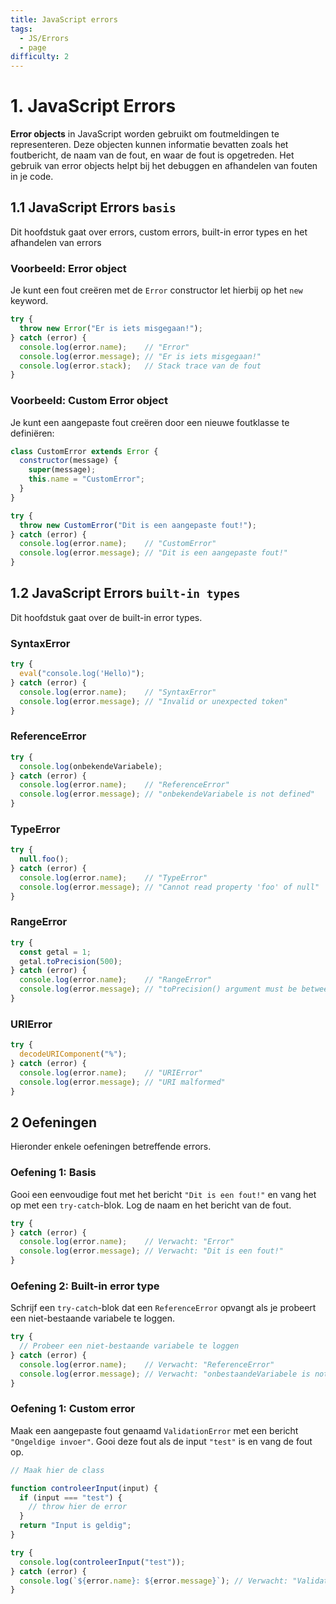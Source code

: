 ```yaml
---
title: JavaScript errors
tags:
  - JS/Errors
  - page
difficulty: 2
---
```


# 1. JavaScript Errors
**Error objects** in JavaScript worden gebruikt om foutmeldingen te representeren. Deze objecten kunnen informatie bevatten zoals het foutbericht, de naam van de fout, en waar de fout is opgetreden. Het gebruik van error objects helpt bij het debuggen en afhandelen van fouten in je code.

## 1.1 JavaScript Errors `basis`
Dit hoofdstuk gaat over errors, custom errors, built-in error types en het afhandelen van errors

### Voorbeeld: Error object
Je kunt een fout creëren met de `Error` constructor let hierbij op het `new` keyword.

```javascript
try {
  throw new Error("Er is iets misgegaan!");
} catch (error) {
  console.log(error.name);    // "Error"
  console.log(error.message); // "Er is iets misgegaan!"
  console.log(error.stack);   // Stack trace van de fout
}
```

### Voorbeeld: Custom Error object
Je kunt een aangepaste fout creëren door een nieuwe foutklasse te definiëren:

```javascript
class CustomError extends Error {
  constructor(message) {
    super(message);
    this.name = "CustomError";
  }
}

try {
  throw new CustomError("Dit is een aangepaste fout!");
} catch (error) {
  console.log(error.name);    // "CustomError"
  console.log(error.message); // "Dit is een aangepaste fout!"
}
```

## 1.2 JavaScript Errors `built-in types`
Dit hoofdstuk gaat over de built-in error types.

### SyntaxError

```javascript
try {
  eval("console.log('Hello)");
} catch (error) {
  console.log(error.name);    // "SyntaxError"
  console.log(error.message); // "Invalid or unexpected token"
}
```

### ReferenceError

```javascript
try {
  console.log(onbekendeVariabele);
} catch (error) {
  console.log(error.name);    // "ReferenceError"
  console.log(error.message); // "onbekendeVariabele is not defined"
}
```

### TypeError

```javascript
try {
  null.foo();
} catch (error) {
  console.log(error.name);    // "TypeError"
  console.log(error.message); // "Cannot read property 'foo' of null"
}
```

### RangeError

```javascript
try {
  const getal = 1;
  getal.toPrecision(500);
} catch (error) {
  console.log(error.name);    // "RangeError"
  console.log(error.message); // "toPrecision() argument must be between 1 and 100"
}
```

### URIError

```javascript
try {
  decodeURIComponent("%");
} catch (error) {
  console.log(error.name);    // "URIError"
  console.log(error.message); // "URI malformed"
}
```

## 2 Oefeningen
Hieronder enkele oefeningen betreffende errors.

### Oefening 1: Basis
Gooi een eenvoudige fout met het bericht `"Dit is een fout!"` en vang het op met een `try-catch`\-blok. Log de naam en het bericht van de fout.

```javascript runner
try {
} catch (error) {
  console.log(error.name);    // Verwacht: "Error"
  console.log(error.message); // Verwacht: "Dit is een fout!"
}
```

### Oefening 2: Built-in error type
Schrijf een `try-catch`\-blok dat een `ReferenceError` opvangt als je probeert een niet-bestaande variabele te loggen.

```javascript runner
try {
  // Probeer een niet-bestaande variabele te loggen
} catch (error) {
  console.log(error.name);    // Verwacht: "ReferenceError"
  console.log(error.message); // Verwacht: "onbestaandeVariabele is not defined"
}
```

### Oefening 1: Custom error
Maak een aangepaste fout genaamd `ValidationError` met een bericht `"Ongeldige invoer"`. Gooi deze fout als de input `"test"` is en vang de fout op.

```javascript runner
// Maak hier de class

function controleerInput(input) {
  if (input === "test") {
    // throw hier de error
  }
  return "Input is geldig";
}

try {
  console.log(controleerInput("test"));
} catch (error) {
  console.log(`${error.name}: ${error.message}`); // Verwacht: "ValidationError: Ongeldige invoer"
}
```

